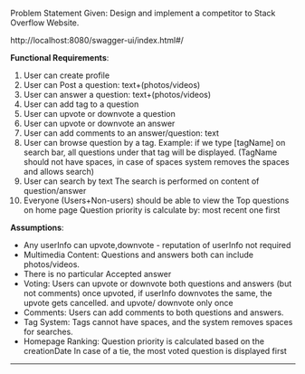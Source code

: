 Problem Statement Given:
Design and implement a competitor to Stack Overflow Website.

http://localhost:8080/swagger-ui/index.html#/

**Functional Requirements**:

1. User can create profile
2. User can Post a question: text+(photos/videos)
3. User can answer a question: text+(photos/videos)
4. User can add tag to a question 
5. User can upvote or downvote a question 
6. User can upvote or downvote an answer
7. User can add comments to an answer/question: text
8. User can browse question by a tag. Example: if we type [tagName] on search bar, 
    all questions under that tag will be displayed.
    (TagName should not have spaces, in case of spaces system removes the spaces and allows search)
9. User can search by text
   The search is performed on content of question/answer
10. Everyone (Users+Non-users) should be able to view the Top questions on home page
    Question priority is calculate by: most recent one first


**Assumptions**:
- Any userInfo can upvote,downvote - reputation of userInfo not required
- Multimedia Content: Questions and answers both can include photos/videos.
- There is no particular Accepted answer
- Voting: Users can upvote or downvote both questions and answers (but not comments)
    once upvoted, if userInfo downvotes the same, the upvote gets cancelled.
    and upvote/ downvote only once
- Comments: Users can add comments to both questions and answers.
- Tag System: Tags cannot have spaces, and the system removes spaces for searches.
- Homepage Ranking: Question priority is calculated based on the creationDate
  In case of a tie, the most voted question is displayed first


---------------------------------------------------------------------------------------------------------------------------------------------